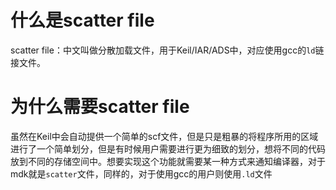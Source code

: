 # 什么是scatter file
scatter file：中文叫做分散加载文件，用于Keil/IAR/ADS中，对应使用gcc的`ld`链接文件。

# 为什么需要scatter file
虽然在Keil中会自动提供一个简单的scf文件，但是只是粗暴的将程序所用的区域进行了一个简单划分，但是有时候用户需要进行更为细致的划分，想将不同的代码放到不同的存储空间中。想要实现这个功能就需要某一种方式来通知编译器，对于mdk就是`scatter`文件，同样的，对于使用gcc的用户则使用`.ld`文件
